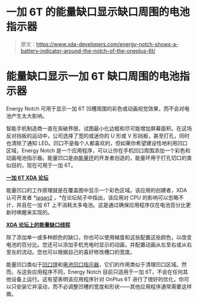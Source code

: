 # 一加 6T 的能量缺口显示缺口周围的电池指示器

> 原文：<https://www.xda-developers.com/energy-notch-shows-a-battery-indicator-around-the-notch-of-the-oneplus-6t/>

# 能量缺口显示一加 6T 缺口周围的电池指示器

Energy Notch 可用于显示一加 6T 凹槽周围的彩色或动画视觉效果，而不会对电池产生太大影响。

智能手机制造商一直在突破界限，试图最小化边框和尽可能增加屏幕面积。在这场反对挡板的运动中，公司选择了宽的或迷你的 U 形或 V 形挡板，甚至打孔，同时也清除了通知 LED。凹口不是每个人都喜欢的，但如果你希望建设性地利用凹口区域，Energy Notch 是一个应用程序，可以让你在手机凹口周围添加一个彩色和动画电池指示器。能量凹口是由[能量环](https://www.xda-developers.com/energy-ring-battery-indicator-now-supports-many-new-devices-from-realme-xiaomi-honor-motorola-and-iqoo/)的开发者创造的，能量环用于打孔切口的类似目的，现在可用于一加 6T。

**[一加 6T XDA 论坛](https://forum.xda-developers.com/oneplus-6t)**

能量凹口的工作原理就是在覆盖图中显示一个彩色区域。该应用的创建者，XDA 认可开发者 *[jagan2](https://forum.xda-developers.com/member.php?u=1884109) ，*在论坛帖子中指出，该应用对 CPU 的影响可以忽略不计，并且在一加 6T 上不消耗太多电池。这是通过确保应用程序仅在电池百分比更新时唤醒来实现的。

**[XDA 论坛上的能量缺口线程](https://forum.xda-developers.com/oneplus-6t/themes/app-energy-notch-camera-notch-battery-t4132273)**

除了添加单一或多种颜色的缺口，你也可以使用梯度和这些配置这些颜色，以改变电池的百分比。您还可以添加手机充电时显示的动画，并配置动画从左至右或从右至左的流动。您也可以根据自己的喜好修改槽口的宽度。

能量凹口类似于[凹口饼](https://www.xda-developers.com/notch-pie-adds-a-battery-indicator-to-the-waterdrop-notch-of-the-redmi-note-7-pro-oneplus-6t-and-other-notched-devices/)和[电池凹口指示器](https://www.xda-developers.com/battery-notch-indicator-battery-level-notched-phones-huawei-p30-pro/)，它们的作用类似于清理凹口区域。然而，与这些应用程序不同，Energy Notch 目前只适用于一加 6T，不会在任何其他设备上运行。这有望表明该应用程序针对 OnPlus 6T 进行了很好的优化，你可以只安装它并滚动，而不必调整凹槽的宽度和形状——其他应用程序通常需要这样做。